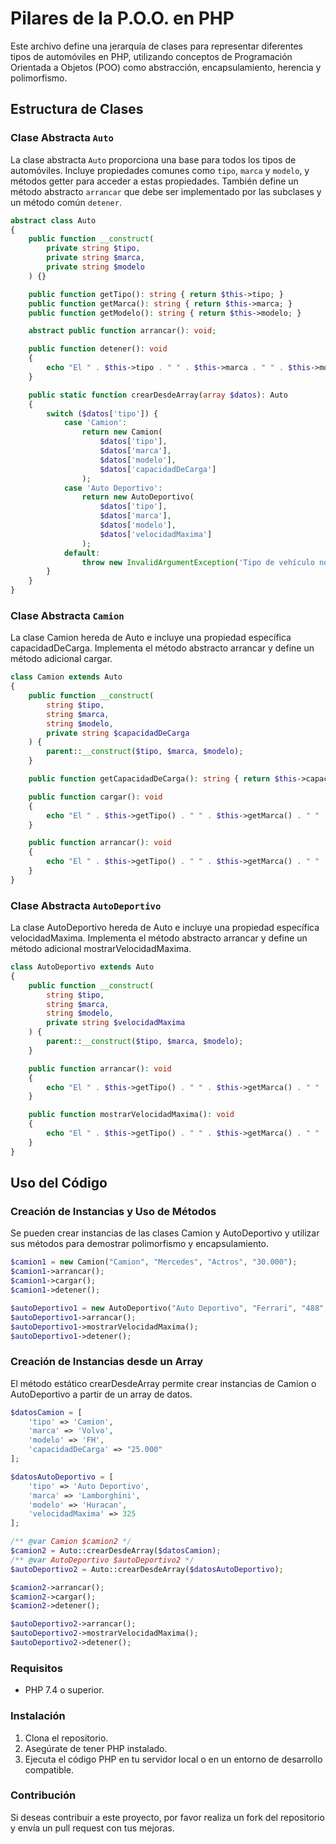 # Pilares de la P.O.O. en PHP

Este archivo define una jerarquía de clases para representar diferentes tipos de automóviles en PHP, utilizando conceptos de Programación Orientada a Objetos (POO) como abstracción, encapsulamiento, herencia y polimorfismo.

## Estructura de Clases

### Clase Abstracta `Auto`

La clase abstracta `Auto` proporciona una base para todos los tipos de automóviles. Incluye propiedades comunes como `tipo`, `marca` y `modelo`, y métodos getter para acceder a estas propiedades. También define un método abstracto `arrancar` que debe ser implementado por las subclases y un método común `detener`.

```php
abstract class Auto
{
    public function __construct(
        private string $tipo,
        private string $marca,
        private string $modelo
    ) {}

    public function getTipo(): string { return $this->tipo; }
    public function getMarca(): string { return $this->marca; }
    public function getModelo(): string { return $this->modelo; }

    abstract public function arrancar(): void;

    public function detener(): void
    {
        echo "El " . $this->tipo . " " . $this->marca . " " . $this->modelo . " se ha detenido.<hr>";
    }

    public static function crearDesdeArray(array $datos): Auto
    {
        switch ($datos['tipo']) {
            case 'Camion':
                return new Camion(
                    $datos['tipo'],
                    $datos['marca'],
                    $datos['modelo'],
                    $datos['capacidadDeCarga']
                );
            case 'Auto Deportivo':
                return new AutoDeportivo(
                    $datos['tipo'],
                    $datos['marca'],
                    $datos['modelo'],
                    $datos['velocidadMaxima']
                );
            default:
                throw new InvalidArgumentException('Tipo de vehículo no soportado.');
        }
    }
}
```

### Clase Abstracta `Camion`

La clase Camion hereda de Auto e incluye una propiedad específica capacidadDeCarga. Implementa el método abstracto arrancar y define un método adicional cargar.

```php
class Camion extends Auto
{
    public function __construct(
        string $tipo,
        string $marca,
        string $modelo,
        private string $capacidadDeCarga
    ) {
        parent::__construct($tipo, $marca, $modelo);
    }

    public function getCapacidadDeCarga(): string { return $this->capacidadDeCarga; }

    public function cargar(): void
    {
        echo "El " . $this->getTipo() . " " . $this->getMarca() . " " . $this->getModelo() . " está cargando " . $this->getCapacidadDeCarga() . " kg<br>";
    }

    public function arrancar(): void
    {
        echo "El " . $this->getTipo() . " " . $this->getMarca() . " " . $this->getModelo() . " está arrancando.<br>";
    }
}
```

### Clase Abstracta `AutoDeportivo`

La clase AutoDeportivo hereda de Auto e incluye una propiedad específica velocidadMaxima. Implementa el método abstracto arrancar y define un método adicional mostrarVelocidadMaxima.

```php
class AutoDeportivo extends Auto
{
    public function __construct(
        string $tipo,
        string $marca,
        string $modelo,
        private string $velocidadMaxima
    ) {
        parent::__construct($tipo, $marca, $modelo);
    }

    public function arrancar(): void
    {
        echo "El " . $this->getTipo() . " " . $this->getMarca() . " " . $this->getModelo() . " está arrancando a gran velocidad.<br>";
    }

    public function mostrarVelocidadMaxima(): void
    {
        echo "El " . $this->getTipo() . " " . $this->getMarca() . " " . $this->getModelo() . " tiene una velocidad máxima de " . $this->velocidadMaxima . " km/h.<br>";
    }
}
```

## Uso del Código

### Creación de Instancias y Uso de Métodos

Se pueden crear instancias de las clases Camion y AutoDeportivo y utilizar sus métodos para demostrar polimorfismo y encapsulamiento.

```php
$camion1 = new Camion("Camion", "Mercedes", "Actros", "30.000");
$camion1->arrancar();
$camion1->cargar();
$camion1->detener();

$autoDeportivo1 = new AutoDeportivo("Auto Deportivo", "Ferrari", "488", "330");
$autoDeportivo1->arrancar();
$autoDeportivo1->mostrarVelocidadMaxima();
$autoDeportivo1->detener();
```

### Creación de Instancias desde un Array

El método estático crearDesdeArray permite crear instancias de Camion o AutoDeportivo a partir de un array de datos.

```php
$datosCamion = [
    'tipo' => 'Camion',
    'marca' => 'Volvo',
    'modelo' => 'FH',
    'capacidadDeCarga' => "25.000"
];

$datosAutoDeportivo = [
    'tipo' => 'Auto Deportivo',
    'marca' => 'Lamborghini',
    'modelo' => 'Huracan',
    'velocidadMaxima' => 325
];

/** @var Camion $camion2 */
$camion2 = Auto::crearDesdeArray($datosCamion);
/** @var AutoDeportivo $autoDeportivo2 */
$autoDeportivo2 = Auto::crearDesdeArray($datosAutoDeportivo);

$camion2->arrancar();
$camion2->cargar();
$camion2->detener();

$autoDeportivo2->arrancar();
$autoDeportivo2->mostrarVelocidadMaxima();
$autoDeportivo2->detener();
```

### Requisitos

- PHP 7.4 o superior.

### Instalación

1. Clona el repositorio.
2. Asegúrate de tener PHP instalado.
3. Ejecuta el código PHP en tu servidor local o en un entorno de desarrollo compatible.

### Contribución

Si deseas contribuir a este proyecto, por favor realiza un fork del repositorio y envía un pull request con tus mejoras.
